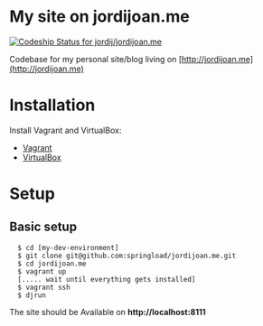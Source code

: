 
My site on jordijoan.me
=======================

[ ![Codeship Status for jordij/jordijoan.me](https://codeship.com/projects/3f0d2bc0-829a-0133-5908-5a5099820553/status?branch=master)](https://codeship.com/projects/121639)

Codebase for my personal site/blog living on [http://jordijoan.me](http://jordijoan.me)

# Installation

Install Vagrant and  VirtualBox:

* [Vagrant](http://www.vagrantup.com/downloads.html)
* [VirtualBox](https://www.virtualbox.org/wiki/Downloads)

# Setup

## Basic setup

```
  $ cd [my-dev-environment]
  $ git clone git@github.com:springload/jordijoan.me.git
  $ cd jordijoan.me
  $ vagrant up
  [..... wait until everything gets installed]
  $ vagrant ssh
  $ djrun
```

The site should be Available on **http://localhost:8111**
